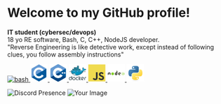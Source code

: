 # Welcome to my GitHub profile!
**IT student (cybersec/devops)**
<br>
18 yo RE software, Bash, C, C++, NodeJS developer.
<br>
"Reverse Engineering is like detective work, except instead of following clues, you follow assembly instructions"
<br>
<p align="left"> <a href="https://www.gnu.org/software/bash/" target="_blank" rel="noreferrer"> <img src="https://www.vectorlogo.zone/logos/gnu_bash/gnu_bash-icon.svg" alt="bash" width="40" height="40"/> </a> <a href="https://www.cprogramming.com/" target="_blank" rel="noreferrer"> <img src="https://raw.githubusercontent.com/devicons/devicon/master/icons/c/c-original.svg" alt="c" width="40" height="40"/> </a> <a href="https://www.w3schools.com/cpp/" target="_blank" rel="noreferrer"> <img src="https://raw.githubusercontent.com/devicons/devicon/master/icons/cplusplus/cplusplus-original.svg" alt="cplusplus" width="40" height="40"/> </a> <a href="https://www.docker.com/" target="_blank" rel="noreferrer"> <img src="https://raw.githubusercontent.com/devicons/devicon/master/icons/docker/docker-original-wordmark.svg" alt="docker" width="40" height="40"/> </a> <a href="https://developer.mozilla.org/en-US/docs/Web/JavaScript" target="_blank" rel="noreferrer"> <img src="https://raw.githubusercontent.com/devicons/devicon/master/icons/javascript/javascript-original.svg" alt="javascript" width="40" height="40"/> </a> <a href="https://nodejs.org" target="_blank" rel="noreferrer"> <img src="https://raw.githubusercontent.com/devicons/devicon/master/icons/nodejs/nodejs-original-wordmark.svg" alt="nodejs" width="40" height="40"/> </a> <a href="https://www.python.org" target="_blank" rel="noreferrer"> <img src="https://raw.githubusercontent.com/devicons/devicon/master/icons/python/python-original.svg" alt="python" width="40" height="40"/> </a> </p>

![Discord Presence](https://lanyard.cnrad.dev/api/758405376718274590?theme=light&bg=db99e1&hideDiscrim=true&borderRadius=20px&idleMessage=False)
![Your Image](https://cdn.discordapp.com/attachments/759495663275999283/1161799092343685150/ezgif-4-06f599a2d51.gif?ex=65399cb8&is=652727b8&hm=52f86f8bbdab030e14eabb02d93bfb906b925fa7c32dcc6b16ac66afeaf4242b&)
